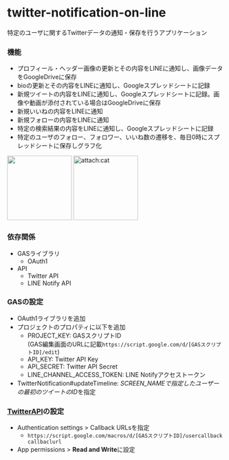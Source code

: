 # twitter-notification-on-line

特定のユーザに関するTwitterデータの通知・保存を行うアプリケーション

### 機能
- プロフィール・ヘッダー画像の更新とその内容をLINEに通知し、画像データをGoogleDriveに保存
- bioの更新とその内容をLINEに通知し、Googleスプレッドシートに記録
- 新規ツイートの内容をLINEに通知し、Googleスプレッドシートに記録。画像や動画が添付されている場合はGoogleDriveに保存
- 新規いいねの内容をLINEに通知
- 新規フォローの内容をLINEに通知
- 特定の検索結果の内容をLINEに通知し、Googleスプレッドシートに記録
- 特定のユーザのフォロー、フォロワー、いいね数の遷移を、毎日0時にスプレッドシートに保存しグラフ化

<img src="https://i.imgur.com/ivLcADT.jpg" height="150">

<img src="https://i.imgur.com/WHFffPb.png" alt="attach:cat" title="attach:cat" height="150">

### 依存関係
- GASライブラリ
  - OAuth1
- API
  - Twitter API
  - LINE Notify API

### GASの設定
- OAuth1ライブラリを追加
- プロジェクトのプロパティに以下を追加
  - PROJECT_KEY: GASスクリプトID<br>
    (GAS編集画面のURLに記載`https://script.google.com/d/[GASスクリプトID]/edit`)
  - API_KEY: Twitter API Key
  - API_SECRET: Twitter API Secret
  - LINE_CHANNEL_ACCESS_TOKEN: LINE Notifyアクセストークン
- TwitterNotification#updateTimeline: *SCREEN_NAMEで指定したユーザーの最初のツイートのID*を指定

### [TwitterAPI](https://developer.twitter.com/en/portal/projects-and-apps)の設定

- Authentication settings > Callback URLsを指定
  - `https://script.google.com/macros/d/[GASスクリプトID]/usercallback callbaclurl`
- App permissions > **Read and Write**に設定

